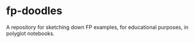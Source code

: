 # fp-doodles
A repository for sketching down FP examples, for educational purposes, in polyglot notebooks.
